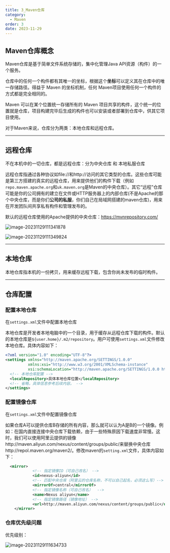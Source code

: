 ```yaml
---
title: 3_Maven仓库
category:
  - Maven
order: 3
date: 2023-11-29
---
```


<!-- more -->

## Maven仓库概念

Maven仓库是基于简单文件系统存储的，集中化管理Java API资源（构件）的一个服务。

仓库中的任何一个构件都有其唯一的坐标，根据这个**坐标**可以定义其在仓库中的唯一存储路径。得益于 Maven 的坐标机制，任何 Maven项目使用任何一个构件的方式都是完全相同的。

Maven 可以在某个位置统一存储所有的 Maven 项目共享的构件，这个统一的位置就是仓库，项目构建完毕后生成的构件也可以安装或者部署到仓库中，供其它项目使用。

对于Maven来说，仓库分为两类：本地仓库和远程仓库。

---

## 远程仓库

不在本机中的一切仓库，都是远程仓库：分为中央仓库 和  本地私服仓库

远程仓库指通过各种协议如file://和http://访问的其它类型的仓库。这些仓库可能是第三方搭建的真实的远程仓库，用来提供他们的构件下载（例如`repo.maven.apache.org`和`uk.maven.org`是Maven的中央仓库）。其它“远程”仓库可能是你的公司拥有的建立在文件或HTTP服务器上的内部仓库(不是Apache的那个中央仓库，而是你们**公司的私服**，你们自己在局域网搭建的maven仓库)，用来在开发团队间共享私有构件和管理发布的。

默认的远程仓库使用的Apache提供的中央仓库：https://mvnrepository.com/

![image-20231129111341878](https://studyimages.oss-cn-beijing.aliyuncs.com/img/Maven/202311/202311291113275.png)

![image-20231129111349824](https://studyimages.oss-cn-beijing.aliyuncs.com/img/Maven/202311/202311291113219.png)

---

## 本地仓库

本地仓库指本机的一份拷贝，用来缓存远程下载，包含你尚未发布的临时构件。

---

## 仓库配置

### 配置本地仓库

在`settings.xml`文件中配置本地仓库

本地仓库是开发者本地电脑中的一个目录，用于缓存从远程仓库下载的构件。默认的本地仓库是`${user.home}/.m2/repository`。用户可使用`settings.xml`文件修改本地仓库。具体内容如下：

```xml
<?xml version="1.0" encoding="UTF-8"?>
<settings xmlns="http://maven.apache.org/SETTINGS/1.0.0"
          xmlns:xsi="http://www.w3.org/2001/XMLSchema-instance"
          xsi:schemaLocation="http://maven.apache.org/SETTINGS/1.0.0 http://maven.apache.org/xsd/settings-1.0.0.xsd">
  <!-- 本地仓库配置 -->
  <localRepository>具体本地仓库位置</localRepository>
  <!-- 省略，具体信息参考后续内容。 -->
</settings>
```

### 配置镜像仓库

在`settings.xml`文件中配置镜像仓库

如果仓库A可以提供仓库B存储的所有内容，那么就可以认为A是B的一个镜像。例如：在国内直接连接中央仓库下载依赖，由于一些特殊原因下载速度非常慢。这时，我们可以使用阿里云提供的镜像http://maven.aliyun.com/nexus/content/groups/public/来替换中央仓库http://repol.maven.org/maven2/。修改maven的`setting.xml`文件，具体内容如下：


```xml
  <mirror> 
            <!-- 指定镜像ID（可自己改名） -->
            <id>nexus-aliyun</id> 
            <!-- 匹配中央仓库（阿里云的仓库名称，不可以自己起名，必须这么写）-->
            <mirrorOf>central</mirrorOf>
            <!-- 指定镜像名称（可自己改名）  -->   
            <name>Nexus aliyun</name> 
            <!-- 指定镜像路径（镜像地址） -->
            <url>http://maven.aliyun.com/nexus/content/groups/public</url> 
    </mirror>
```

### 仓库优先级问题

优先级别：

![image-20231129111634733](https://studyimages.oss-cn-beijing.aliyuncs.com/img/Maven/202311/202311291116981.png)